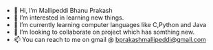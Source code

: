- 👋 Hi, I’m Mallipeddi Bhanu Prakash 
- 👀 I’m interested in learning new things.
- 🌱 I’m currently learning computer languages like C,Python and Java
- 💞️ I’m looking to collaborate on project which has somthing new. 
- 📫 You can reach to me on gmail @ bprakashmallipeddi@gmail.com

<!---
bujoda537/bujoda537 is a ✨ special ✨ repository because its `README.md` (this file) appears on your GitHub profile.
You can click the Preview link to take a look at your changes.
--->
